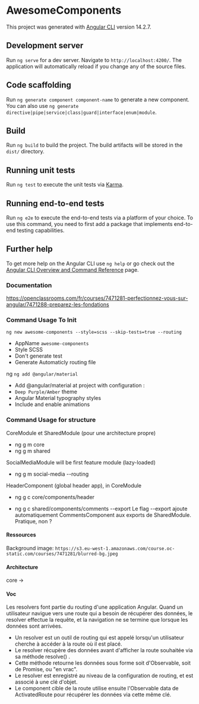 # AwesomeComponents

This project was generated with [Angular CLI](https://github.com/angular/angular-cli) version 14.2.7.

## Development server

Run `ng serve` for a dev server. Navigate to `http://localhost:4200/`. The application will automatically reload if you change any of the source files.

## Code scaffolding

Run `ng generate component component-name` to generate a new component. You can also use `ng generate directive|pipe|service|class|guard|interface|enum|module`.

## Build

Run `ng build` to build the project. The build artifacts will be stored in the `dist/` directory.

## Running unit tests

Run `ng test` to execute the unit tests via [Karma](https://karma-runner.github.io).

## Running end-to-end tests

Run `ng e2e` to execute the end-to-end tests via a platform of your choice. To use this command, you need to first add a package that implements end-to-end testing capabilities.

## Further help

To get more help on the Angular CLI use `ng help` or go check out the [Angular CLI Overview and Command Reference](https://angular.io/cli) page.

### Documentation
https://openclassrooms.com/fr/courses/7471281-perfectionnez-vous-sur-angular/7471288-preparez-les-fondations

### Command Usage To Init
`ng new awesome-components --style=scss --skip-tests=true --routing`
- AppName `awesome-components`
- Style SCSS
- Don't generate test
- Generate Automaticly routing file

ng `ng add @angular/material`
- Add @angular/material at project with configuration : 
- `Deep Purple/Amber` theme 
- Angular Material typography styles
- Include and enable animations

### Command Usage for structure
CoreModule et SharedModule (pour une architecture propre)
- ng g m core
- ng g m shared

SocialMediaModule will be first feature module (lazy-loaded)
- ng g m social-media --routing

HeaderComponent (global header app), in CoreModule
- ng g c core/components/header

- ng g c shared/components/comments --export
Le flag  --export  ajoute automatiquement CommentsComponent aux exports de SharedModule. Pratique, non ?

#### Ressources
Background image: `https://s3.eu-west-1.amazonaws.com/course.oc-static.com/courses/7471281/blurred-bg.jpeg`

#### Architecture
core -> 

#### Voc
Les resolvers font partie du routing d'une application Angular. Quand un utilisateur navigue vers une route qui a besoin de récupérer des données, le resolver effectue la requête, et la navigation ne se termine que lorsque les données sont arrivées.

- Un resolver est un outil de routing qui est appelé lorsqu'un utilisateur cherche à accéder à la route où il est placé.
- Le resolver récupère des données avant d'afficher la route souhaitée via sa méthode  resolve() .
- Cette méthode retourne les données sous forme soit d'Observable, soit de Promise, ou "en vrac".
- Le resolver est enregistré au niveau de la configuration de routing, et est associé à une clé d'objet.
- Le component cible de la route utilise ensuite l'Observable data de ActivatedRoute pour récupérer les données via cette même clé.



